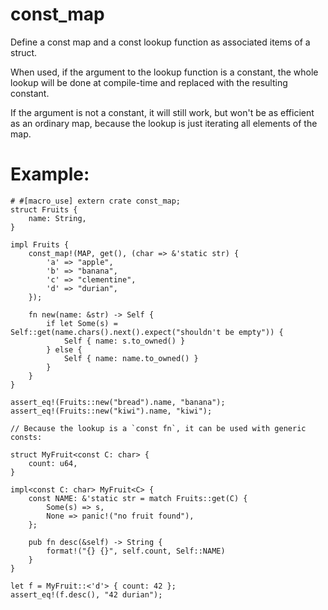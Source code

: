 const_map
=========

Define a const map and a const lookup function as associated items of a struct.

When used, if the argument to the lookup function is a constant, the whole lookup will be done
at compile-time and replaced with the resulting constant.

If the argument is not a constant, it will still work, but won't be as efficient as an ordinary
map, because the lookup is just iterating all elements of the map.

# Example:
```
# #[macro_use] extern crate const_map;
struct Fruits {
    name: String,
}

impl Fruits {
    const_map!(MAP, get(), (char => &'static str) {
        'a' => "apple",
        'b' => "banana",
        'c' => "clementine",
        'd' => "durian",
    });
    
    fn new(name: &str) -> Self {
        if let Some(s) = Self::get(name.chars().next().expect("shouldn't be empty")) {
            Self { name: s.to_owned() }
        } else {
            Self { name: name.to_owned() }
        }
    }
}

assert_eq!(Fruits::new("bread").name, "banana");
assert_eq!(Fruits::new("kiwi").name, "kiwi");

// Because the lookup is a `const fn`, it can be used with generic consts:

struct MyFruit<const C: char> {
    count: u64,
}

impl<const C: char> MyFruit<C> {
    const NAME: &'static str = match Fruits::get(C) {
        Some(s) => s,
        None => panic!("no fruit found"),
    };

    pub fn desc(&self) -> String {
        format!("{} {}", self.count, Self::NAME)
    }
}

let f = MyFruit::<'d'> { count: 42 };
assert_eq!(f.desc(), "42 durian");
```
